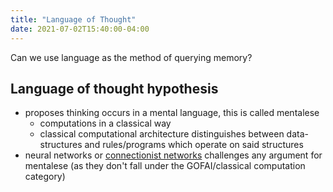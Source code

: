 ```yaml
---
title: "Language of Thought"
date: 2021-07-02T15:40:00-04:00
---
```


Can we use language as the method of querying memory? 

## Language of thought hypothesis
- proposes thinking occurs in a mental language, this is called mentalese
    -   computations in a classical way
    -   classical computational architecture distinguishes between data-structures and rules/programs which operate on said structures
-  neural networks or [connectionist networks](thoughts/connectionist%20networks.md) challenges any argument for mentalese (as they don't fall under the GOFAI/classical computation category)